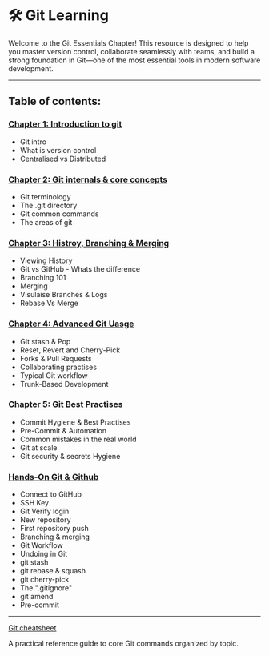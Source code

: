# 🛠️ Git Learning

Welcome to the Git Essentials Chapter!
This resource is designed to help you master version control, collaborate seamlessly with teams, and build a strong foundation in Git—one of the most essential tools in modern software development.

---
## Table of contents:

### [Chapter 1: Introduction to git](https://github.com/Yasir-77/Devops-Learning/tree/main/git/notes#chapter-1-introduction-to-git)

- Git intro
- What is version control
- Centralised vs Distributed

### [Chapter 2: Git internals & core concepts](https://github.com/Yasir-77/Devops-Learning/tree/main/git/notes#chapter-2-git-internals-and-core-concepts)

- Git terminology
- The .git directory
- Git common commands
- The areas of git

### [Chapter 3: Histroy, Branching & Merging](https://github.com/Yasir-77/Devops-Learning/tree/main/git/notes#chapter-3-history-branching--merging)

- Viewing History
- Git vs GitHub - Whats the difference
- Branching 101
- Merging
- Visulaise Branches & Logs
- Rebase Vs Merge

### [Chapter 4: Advanced Git Uasge](https://github.com/Yasir-77/Devops-Learning/tree/main/git/notes#advanced-git-usage)

- Git stash & Pop
- Reset, Revert and Cherry-Pick
- Forks & Pull Requests
- Collaborating practises
- Typical Git workflow
- Trunk-Based Development

### [Chapter 5: Git Best Practises](https://github.com/Yasir-77/Devops-Learning/tree/main/git/notes#chapter-4-git-best-practises)

- Commit Hygiene & Best Practises
- Pre-Commit & Automation
- Common mistakes in the real world
- Git at scale
- Git security & secrets Hygiene

### [Hands-On Git & Github](https://github.com/Yasir-77/Devops-Learning/tree/main/git/notes#chapter-5-hands-on-git--github)

- Connect to GitHub
- SSH Key
- Git Verify login
- New repository
- First repository push
- Branching & merging
- Git Workflow
- Undoing in Git
- git stash
- git rebase & squash
- git cherry-pick
- The ".gitignore"
- git amend
- Pre-commit

---

[Git cheatsheet](https://github.com/Yasir-77/Devops-Learning/blob/main/git/notes/cheatsheet.md#git-cheat-sheet-)

A practical reference guide to core Git commands organized by topic.






















